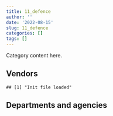 ```yaml
---
title: 11_defence
author: ''
date: '2022-08-15'
slug: 11_defence
categories: []
tags: []
---
```


<script src="/rmarkdown-libs/htmlwidgets/htmlwidgets.js"></script>
<link href="/rmarkdown-libs/datatables-css/datatables-crosstalk.css" rel="stylesheet" />
<script src="/rmarkdown-libs/datatables-binding/datatables.js"></script>
<script src="/rmarkdown-libs/jquery/jquery-3.6.0.min.js"></script>
<link href="/rmarkdown-libs/dt-core-bootstrap/css/dataTables.bootstrap.min.css" rel="stylesheet" />
<link href="/rmarkdown-libs/dt-core-bootstrap/css/dataTables.bootstrap.extra.css" rel="stylesheet" />
<script src="/rmarkdown-libs/dt-core-bootstrap/js/jquery.dataTables.min.js"></script>
<script src="/rmarkdown-libs/dt-core-bootstrap/js/dataTables.bootstrap.min.js"></script>
<link href="/rmarkdown-libs/crosstalk/css/crosstalk.min.css" rel="stylesheet" />
<script src="/rmarkdown-libs/crosstalk/js/crosstalk.min.js"></script>
<script src="/rmarkdown-libs/htmlwidgets/htmlwidgets.js"></script>
<link href="/rmarkdown-libs/datatables-css/datatables-crosstalk.css" rel="stylesheet" />
<script src="/rmarkdown-libs/datatables-binding/datatables.js"></script>
<script src="/rmarkdown-libs/jquery/jquery-3.6.0.min.js"></script>
<link href="/rmarkdown-libs/dt-core-bootstrap/css/dataTables.bootstrap.min.css" rel="stylesheet" />
<link href="/rmarkdown-libs/dt-core-bootstrap/css/dataTables.bootstrap.extra.css" rel="stylesheet" />
<script src="/rmarkdown-libs/dt-core-bootstrap/js/jquery.dataTables.min.js"></script>
<script src="/rmarkdown-libs/dt-core-bootstrap/js/dataTables.bootstrap.min.js"></script>
<link href="/rmarkdown-libs/crosstalk/css/crosstalk.min.css" rel="stylesheet" />
<script src="/rmarkdown-libs/crosstalk/js/crosstalk.min.js"></script>

Category content here.

## Vendors

    ## [1] "Init file loaded"

<div id="htmlwidget-1" style="width:100%;height:auto;" class="datatables html-widget"></div>
<script type="application/json" data-for="htmlwidget-1">{"x":{"style":"bootstrap","filter":"none","vertical":false,"data":[["<a href=\"/vendors/2keys/\">2KEYS<\/a>","<a href=\"/vendors/3d_datacomm/\">3D DATACOMM<\/a>","<a href=\"/vendors/3m_canada_company/\">3M CANADA COMPANY<\/a>","<a href=\"/vendors/4_office_automation/\">4 OFFICE AUTOMATION<\/a>","<a href=\"/vendors/a_santin_mason_contractor/\">A SANTIN MASON CONTRACTOR<\/a>","<a href=\"/vendors/abb/\">ABB<\/a>","<a href=\"/vendors/access_2_networks/\">ACCESS 2 NETWORKS<\/a>","<a href=\"/vendors/acklands_grainger/\">ACKLANDS GRAINGER<\/a>","<a href=\"/vendors/acme_future_security_controls/\">ACME FUTURE SECURITY CONTROLS<\/a>","<a href=\"/vendors/act/\">ACT<\/a>","<a href=\"/vendors/adga_group/\">ADGA GROUP<\/a>","<a href=\"/vendors/adobe/\">ADOBE<\/a>","<a href=\"/vendors/advanced_chippewa_technologies/\">ADVANCED CHIPPEWA TECHNOLOGIES<\/a>","<a href=\"/vendors/aeg/\">AEG<\/a>","<a href=\"/vendors/aeg_fuels/\">AEG FUELS<\/a>","<a href=\"/vendors/aerex_avionics/\">AEREX AVIONICS<\/a>","<a href=\"/vendors/aero_feu/\">AERO FEU<\/a>","<a href=\"/vendors/agilent/\">AGILENT<\/a>","<a href=\"/vendors/air_inuit/\">AIR INUIT<\/a>","<a href=\"/vendors/air_liquide_canada/\">AIR LIQUIDE CANADA<\/a>","<a href=\"/vendors/air_tindi/\">AIR TINDI<\/a>","<a href=\"/vendors/airborne_systems/\">AIRBORNE SYSTEMS<\/a>","<a href=\"/vendors/airbus/\">AIRBUS<\/a>","<a href=\"/vendors/alliant_techsystems_operations/\">ALLIANT TECHSYSTEMS OPERATIONS<\/a>","<a href=\"/vendors/alpine_helicopters/\">ALPINE HELICOPTERS<\/a>","<a href=\"/vendors/altis_human_resources/\">ALTIS HUMAN RESOURCES<\/a>","<a href=\"/vendors/amazon/\">AMAZON<\/a>","<a href=\"/vendors/amtek_engineering/\">AMTEK ENGINEERING<\/a>","<a href=\"/vendors/anixter_canada/\">ANIXTER CANADA<\/a>","<a href=\"/vendors/ansys_canada/\">ANSYS CANADA<\/a>","<a href=\"/vendors/apex_steel_gas/\">APEX STEEL GAS<\/a>","<a href=\"/vendors/apparel_trimmings/\">APPAREL TRIMMINGS<\/a>","<a href=\"/vendors/applied_electonics/\">APPLIED ELECTONICS<\/a>","<a href=\"/vendors/apron_fuel_services/\">APRON FUEL SERVICES<\/a>","<a href=\"/vendors/aqua_lung_canada/\">AQUA LUNG CANADA<\/a>","<a href=\"/vendors/arc_teryx_equipment_a_division_of_amer_sports_canada/\">ARC TERYX EQUIPMENT A DIVISION OF AMER SPORTS CANADA<\/a>","<a href=\"/vendors/arcadis_canada/\">ARCADIS CANADA<\/a>","<a href=\"/vendors/ari_financial_services/\">ARI FINANCIAL SERVICES<\/a>","<a href=\"/vendors/artex_sportswear/\">ARTEX SPORTSWEAR<\/a>","<a href=\"/vendors/atco/\">ATCO<\/a>","<a href=\"/vendors/atlantic_towing/\">ATLANTIC TOWING<\/a>","<a href=\"/vendors/avi_spl_canada/\">AVI SPL CANADA<\/a>","<a href=\"/vendors/avjet_holding/\">AVJET HOLDING<\/a>","<a href=\"/vendors/babcock_international_group/\">BABCOCK INTERNATIONAL GROUP<\/a>","<a href=\"/vendors/bae_systems/\">BAE SYSTEMS<\/a>","<a href=\"/vendors/bdo_canada/\">BDO CANADA<\/a>","<a href=\"/vendors/bell_canada/\">BELL CANADA<\/a>","<a href=\"/vendors/bell_textron/\">BELL TEXTRON<\/a>","<a href=\"/vendors/black_mcdonald/\">BLACK MCDONALD<\/a>","<a href=\"/vendors/blackberry/\">BLACKBERRY<\/a>","<a href=\"/vendors/bluedot/\">BLUEDOT<\/a>","<a href=\"/vendors/bluedrop_training_simulation/\">BLUEDROP TRAINING SIMULATION<\/a>","<a href=\"/vendors/bluewave_energy/\">BLUEWAVE ENERGY<\/a>","<a href=\"/vendors/blumetric_environmental/\">BLUMETRIC ENVIRONMENTAL<\/a>","<a href=\"/vendors/bmc_software_canada/\">BMC SOFTWARE CANADA<\/a>","<a href=\"/vendors/bmt_fleet_technology/\">BMT FLEET TECHNOLOGY<\/a>","<a href=\"/vendors/bombardier/\">BOMBARDIER<\/a>","<a href=\"/vendors/brandt_tractor/\">BRANDT TRACTOR<\/a>","<a href=\"/vendors/bronswerk_marine/\">BRONSWERK MARINE<\/a>","<a href=\"/vendors/bureau_veritas_canada/\">BUREAU VERITAS CANADA<\/a>","<a href=\"/vendors/c_core/\">C CORE<\/a>","<a href=\"/vendors/cadex/\">CADEX<\/a>","<a href=\"/vendors/cae/\">CAE<\/a>","<a href=\"/vendors/calian/\">CALIAN<\/a>","<a href=\"/vendors/canada_post/\">CANADA POST<\/a>","<a href=\"/vendors/canadian_corps_of_commissionaires/\">CANADIAN CORPS OF COMMISSIONAIRES<\/a>","<a href=\"/vendors/canadian_helicopters/\">CANADIAN HELICOPTERS<\/a>","<a href=\"/vendors/canadian_maritime_engineering/\">CANADIAN MARITIME ENGINEERING<\/a>","<a href=\"/vendors/canadian_north/\">CANADIAN NORTH<\/a>","<a href=\"/vendors/canadian_standards_association/\">CANADIAN STANDARDS ASSOCIATION<\/a>","<a href=\"/vendors/canadyne_technologies/\">CANADYNE TECHNOLOGIES<\/a>","<a href=\"/vendors/canon/\">CANON<\/a>","<a href=\"/vendors/cansel_survey_equipment/\">CANSEL SURVEY EQUIPMENT<\/a>","<a href=\"/vendors/cantec_systems/\">CANTEC SYSTEMS<\/a>","<a href=\"/vendors/carahsoft_technology/\">CARAHSOFT TECHNOLOGY<\/a>","<a href=\"/vendors/carleton_life_support_systems/\">CARLETON LIFE SUPPORT SYSTEMS<\/a>","<a href=\"/vendors/cascade_aerospace/\">CASCADE AEROSPACE<\/a>","<a href=\"/vendors/casp_aerospace/\">CASP AEROSPACE<\/a>","<a href=\"/vendors/cbci_telecom/\">CBCI TELECOM<\/a>","<a href=\"/vendors/cdw_canada/\">CDW CANADA<\/a>","<a href=\"/vendors/channel_management_international/\">CHANNEL MANAGEMENT INTERNATIONAL<\/a>","<a href=\"/vendors/chantier_davie_canada/\">CHANTIER DAVIE CANADA<\/a>","<a href=\"/vendors/chevron/\">CHEVRON<\/a>","<a href=\"/vendors/cistel_technology/\">CISTEL TECHNOLOGY<\/a>","<a href=\"/vendors/citrix/\">CITRIX<\/a>","<a href=\"/vendors/clariant_canada/\">CLARIANT CANADA<\/a>","<a href=\"/vendors/click_networks/\">CLICK NETWORKS<\/a>","<a href=\"/vendors/closereach/\">CLOSEREACH<\/a>","<a href=\"/vendors/cofomo/\">COFOMO<\/a>","<a href=\"/vendors/colt_canada/\">COLT CANADA<\/a>","<a href=\"/vendors/combat_networks/\">COMBAT NETWORKS<\/a>","<a href=\"/vendors/commvault_systems/\">COMMVAULT SYSTEMS<\/a>","<a href=\"/vendors/compucom_canada/\">COMPUCOM CANADA<\/a>","<a href=\"/vendors/conexsys/\">CONEXSYS<\/a>","<a href=\"/vendors/conoscenti_technologies/\">CONOSCENTI TECHNOLOGIES<\/a>","<a href=\"/vendors/contract_community/\">CONTRACT COMMUNITY<\/a>","<a href=\"/vendors/coradix_technology_consulting/\">CORADIX TECHNOLOGY CONSULTING<\/a>","<a href=\"/vendors/crestline_coach/\">CRESTLINE COACH<\/a>","<a href=\"/vendors/csdc_systems/\">CSDC SYSTEMS<\/a>","<a href=\"/vendors/ctoms/\">CTOMS<\/a>","<a href=\"/vendors/cubic_defense_applications/\">CUBIC DEFENSE APPLICATIONS<\/a>","<a href=\"/vendors/cullen_diesel_power/\">CULLEN DIESEL POWER<\/a>","<a href=\"/vendors/cummins_canada/\">CUMMINS CANADA<\/a>","<a href=\"/vendors/d_doyle_installations/\">D DOYLE INSTALLATIONS<\/a>","<a href=\"/vendors/d_ta_systems/\">D TA SYSTEMS<\/a>","<a href=\"/vendors/dads/\">DADS<\/a>","<a href=\"/vendors/daimler/\">DAIMLER<\/a>","<a href=\"/vendors/dalian_enterprises/\">DALIAN ENTERPRISES<\/a>","<a href=\"/vendors/davtair_industries/\">DAVTAIR INDUSTRIES<\/a>","<a href=\"/vendors/dbc_marine_safety_systems/\">DBC MARINE SAFETY SYSTEMS<\/a>","<a href=\"/vendors/decisive_technologies/\">DECISIVE TECHNOLOGIES<\/a>","<a href=\"/vendors/defence_construction_canada/\">DEFENCE CONSTRUCTION CANADA<\/a>","<a href=\"/vendors/defense_information_systems_agency_disa/\">DEFENSE INFORMATION SYSTEMS AGENCY DISA<\/a>","<a href=\"/vendors/delco_automation/\">DELCO AUTOMATION<\/a>","<a href=\"/vendors/dell_computer/\">DELL COMPUTER<\/a>","<a href=\"/vendors/deloitte_and_touche/\">DELOITTE AND TOUCHE<\/a>","<a href=\"/vendors/department_of_defence/\">DEPARTMENT OF DEFENCE<\/a>","<a href=\"/vendors/dew_engineering/\">DEW ENGINEERING<\/a>","<a href=\"/vendors/dls_technology/\">DLS TECHNOLOGY<\/a>","<a href=\"/vendors/dnr_consulting_group/\">DNR CONSULTING GROUP<\/a>","<a href=\"/vendors/don_saywell_developments/\">DON SAYWELL DEVELOPMENTS<\/a>","<a href=\"/vendors/donna_cona/\">DONNA CONA<\/a>","<a href=\"/vendors/draeger_canada/\">DRAEGER CANADA<\/a>","<a href=\"/vendors/drs_icas/\">DRS ICAS<\/a>","<a href=\"/vendors/drs_technologies_canada/\">DRS TECHNOLOGIES CANADA<\/a>","<a href=\"/vendors/dss_marine/\">DSS MARINE<\/a>","<a href=\"/vendors/dwp_solutions/\">DWP SOLUTIONS<\/a>","<a href=\"/vendors/dynabook_canada/\">DYNABOOK CANADA<\/a>","<a href=\"/vendors/ebsco_canada/\">EBSCO CANADA<\/a>","<a href=\"/vendors/eclipsys_solutions/\">ECLIPSYS SOLUTIONS<\/a>","<a href=\"/vendors/emcon_services/\">EMCON SERVICES<\/a>","<a href=\"/vendors/empowered_networks/\">EMPOWERED NETWORKS<\/a>","<a href=\"/vendors/ems_technologies/\">EMS TECHNOLOGIES<\/a>","<a href=\"/vendors/englobe/\">ENGLOBE<\/a>","<a href=\"/vendors/entrust/\">ENTRUST<\/a>","<a href=\"/vendors/ernst_young/\">ERNST YOUNG<\/a>","<a href=\"/vendors/esri/\">ESRI<\/a>","<a href=\"/vendors/excel_human_resources/\">EXCEL HUMAN RESOURCES<\/a>","<a href=\"/vendors/exxonmobil/\">EXXONMOBIL<\/a>","<a href=\"/vendors/farmer_construction/\">FARMER CONSTRUCTION<\/a>","<a href=\"/vendors/fca_canada/\">FCA CANADA<\/a>","<a href=\"/vendors/federal_fleet_services/\">FEDERAL FLEET SERVICES<\/a>","<a href=\"/vendors/felix_technology/\">FELIX TECHNOLOGY<\/a>","<a href=\"/vendors/ffg/\">FFG<\/a>","<a href=\"/vendors/first_canada/\">FIRST CANADA<\/a>","<a href=\"/vendors/flightsafety_canada/\">FLIGHTSAFETY CANADA<\/a>","<a href=\"/vendors/fn_herstal/\">FN HERSTAL<\/a>","<a href=\"/vendors/ford_motor_company/\">FORD MOTOR COMPANY<\/a>","<a href=\"/vendors/fort_garry_fire_truck/\">FORT GARRY FIRE TRUCK<\/a>","<a href=\"/vendors/francis_canada_truck_centre/\">FRANCIS CANADA TRUCK CENTRE<\/a>","<a href=\"/vendors/frequentis_canada/\">FREQUENTIS CANADA<\/a>","<a href=\"/vendors/fsc/\">FSC<\/a>","<a href=\"/vendors/gab_induspac/\">GAB INDUSPAC<\/a>","<a href=\"/vendors/gamble_technologies/\">GAMBLE TECHNOLOGIES<\/a>","<a href=\"/vendors/gap_wireless/\">GAP WIRELESS<\/a>","<a href=\"/vendors/gartner/\">GARTNER<\/a>","<a href=\"/vendors/general_electric_canada/\">GENERAL ELECTRIC CANADA<\/a>","<a href=\"/vendors/general_motors/\">GENERAL MOTORS<\/a>","<a href=\"/vendors/genesis_integration/\">GENESIS INTEGRATION<\/a>","<a href=\"/vendors/gentex_international/\">GENTEX INTERNATIONAL<\/a>","<a href=\"/vendors/geospectrum_technologies/\">GEOSPECTRUM TECHNOLOGIES<\/a>","<a href=\"/vendors/global_upholstery/\">GLOBAL UPHOLSTERY<\/a>","<a href=\"/vendors/grand_toy/\">GRAND TOY<\/a>","<a href=\"/vendors/griffin_engineered_systems/\">GRIFFIN ENGINEERED SYSTEMS<\/a>","<a href=\"/vendors/groupe_energie_bdl/\">GROUPE ENERGIE BDL<\/a>","<a href=\"/vendors/gunter_langkopf_maschinenbau/\">GUNTER LANGKOPF MASCHINENBAU<\/a>","<a href=\"/vendors/harris_transport/\">HARRIS TRANSPORT<\/a>","<a href=\"/vendors/hawboldt_industries/\">HAWBOLDT INDUSTRIES<\/a>","<a href=\"/vendors/hemmera_envirochem/\">HEMMERA ENVIROCHEM<\/a>","<a href=\"/vendors/hercules_slr/\">HERCULES SLR<\/a>","<a href=\"/vendors/hewlett_packard/\">HEWLETT PACKARD<\/a>","<a href=\"/vendors/highlands_fuel_delivery/\">HIGHLANDS FUEL DELIVERY<\/a>","<a href=\"/vendors/hitachi_data_systems/\">HITACHI DATA SYSTEMS<\/a>","<a href=\"/vendors/hitrac/\">HITRAC<\/a>","<a href=\"/vendors/honeywell/\">HONEYWELL<\/a>","<a href=\"/vendors/horizant/\">HORIZANT<\/a>","<a href=\"/vendors/hoskin_scientific/\">HOSKIN SCIENTIFIC<\/a>","<a href=\"/vendors/human_logistics/\">HUMAN LOGISTICS<\/a>","<a href=\"/vendors/humansystems/\">HUMANSYSTEMS<\/a>","<a href=\"/vendors/hypertec/\">HYPERTEC<\/a>","<a href=\"/vendors/hyundai_auto_canada/\">HYUNDAI AUTO CANADA<\/a>","<a href=\"/vendors/i4c_information_technology/\">I4C INFORMATION TECHNOLOGY<\/a>","<a href=\"/vendors/ibiska_telecom/\">IBISKA TELECOM<\/a>","<a href=\"/vendors/ibm_canada/\">IBM CANADA<\/a>","<a href=\"/vendors/iceberg_networks/\">ICEBERG NETWORKS<\/a>","<a href=\"/vendors/ids_systems_consultants/\">IDS SYSTEMS CONSULTANTS<\/a>","<a href=\"/vendors/ifathom/\">IFATHOM<\/a>","<a href=\"/vendors/imp_group/\">IMP GROUP<\/a>","<a href=\"/vendors/imperial_oil/\">IMPERIAL OIL<\/a>","<a href=\"/vendors/indal_technologies/\">INDAL TECHNOLOGIES<\/a>","<a href=\"/vendors/industries_ocean/\">INDUSTRIES OCEAN<\/a>","<a href=\"/vendors/info_tech_research_group/\">INFO TECH RESEARCH GROUP<\/a>","<a href=\"/vendors/inland_audio_visual/\">INLAND AUDIO VISUAL<\/a>","<a href=\"/vendors/insa/\">INSA<\/a>","<a href=\"/vendors/integra_networks/\">INTEGRA NETWORKS<\/a>","<a href=\"/vendors/integrated_distribution_systems/\">INTEGRATED DISTRIBUTION SYSTEMS<\/a>","<a href=\"/vendors/inter_outaouais/\">INTER OUTAOUAIS<\/a>","<a href=\"/vendors/interactive_audio_visual/\">INTERACTIVE AUDIO VISUAL<\/a>","<a href=\"/vendors/intergraph_canada/\">INTERGRAPH CANADA<\/a>","<a href=\"/vendors/international_safety_research/\">INTERNATIONAL SAFETY RESEARCH<\/a>","<a href=\"/vendors/ipss/\">IPSS<\/a>","<a href=\"/vendors/iron_mountain/\">IRON MOUNTAIN<\/a>","<a href=\"/vendors/irving_oil/\">IRVING OIL<\/a>","<a href=\"/vendors/irving_shipbuilding/\">IRVING SHIPBUILDING<\/a>","<a href=\"/vendors/it_net_consultants/\">IT NET CONSULTANTS<\/a>","<a href=\"/vendors/itex/\">ITEX<\/a>","<a href=\"/vendors/j_j_trailers_manufacturers_and_sales/\">J J TRAILERS MANUFACTURERS AND SALES<\/a>","<a href=\"/vendors/jankel_tactical_systems/\">JANKEL TACTICAL SYSTEMS<\/a>","<a href=\"/vendors/jastram_engineering/\">JASTRAM ENGINEERING<\/a>","<a href=\"/vendors/jht_defense/\">JHT DEFENSE<\/a>","<a href=\"/vendors/john_wiley_sons/\">JOHN WILEY SONS<\/a>","<a href=\"/vendors/johnson_controls_canada/\">JOHNSON CONTROLS CANADA<\/a>","<a href=\"/vendors/joseph_elie/\">JOSEPH ELIE<\/a>","<a href=\"/vendors/jowa_fahrzeugteile_vertriebs/\">JOWA FAHRZEUGTEILE VERTRIEBS<\/a>","<a href=\"/vendors/kaycom/\">KAYCOM<\/a>","<a href=\"/vendors/kenn_borek_air/\">KENN BOREK AIR<\/a>","<a href=\"/vendors/keysight_technologies_canada/\">KEYSIGHT TECHNOLOGIES CANADA<\/a>","<a href=\"/vendors/keystone_supplies_international/\">KEYSTONE SUPPLIES INTERNATIONAL<\/a>","<a href=\"/vendors/kf_aerospace/\">KF AEROSPACE<\/a>","<a href=\"/vendors/kms_industries/\">KMS INDUSTRIES<\/a>","<a href=\"/vendors/kongsberg/\">KONGSBERG<\/a>","<a href=\"/vendors/konica_minolta_business_solutions/\">KONICA MINOLTA BUSINESS SOLUTIONS<\/a>","<a href=\"/vendors/krauss_maffei_wegmann/\">KRAUSS MAFFEI WEGMANN<\/a>","<a href=\"/vendors/kubota_canada/\">KUBOTA CANADA<\/a>","<a href=\"/vendors/l3harris/\">L3HARRIS<\/a>","<a href=\"/vendors/lansdowne_technologies/\">LANSDOWNE TECHNOLOGIES<\/a>","<a href=\"/vendors/larry_penner_enterprises/\">LARRY PENNER ENTERPRISES<\/a>","<a href=\"/vendors/laurentian_technologies/\">LAURENTIAN TECHNOLOGIES<\/a>","<a href=\"/vendors/leonardo/\">LEONARDO<\/a>","<a href=\"/vendors/les_huiles_desroches/\">LES HUILES DESROCHES<\/a>","<a href=\"/vendors/levitt_safety/\">LEVITT SAFETY<\/a>","<a href=\"/vendors/lexisnexis_canada/\">LEXISNEXIS CANADA<\/a>","<a href=\"/vendors/liebherr_canada/\">LIEBHERR CANADA<\/a>","<a href=\"/vendors/life_technologies/\">LIFE TECHNOLOGIES<\/a>","<a href=\"/vendors/liftking_manufacturing/\">LIFTKING MANUFACTURING<\/a>","<a href=\"/vendors/lloyd_s_register_canada/\">LLOYD S REGISTER CANADA<\/a>","<a href=\"/vendors/location_de_motoneiges_haute_matawinie/\">LOCATION DE MOTONEIGES HAUTE MATAWINIE<\/a>","<a href=\"/vendors/lockheed_martin/\">LOCKHEED MARTIN<\/a>","<a href=\"/vendors/lynley_contracting_services/\">LYNLEY CONTRACTING SERVICES<\/a>","<a href=\"/vendors/m_d_charlton/\">M D CHARLTON<\/a>","<a href=\"/vendors/macdonald_dettwiler_and_associates/\">MACDONALD DETTWILER AND ASSOCIATES<\/a>","<a href=\"/vendors/macewen_petroleum/\">MACEWEN PETROLEUM<\/a>","<a href=\"/vendors/mack_trucks/\">MACK TRUCKS<\/a>","<a href=\"/vendors/mackinnon_and_olding/\">MACKINNON AND OLDING<\/a>","<a href=\"/vendors/magellan_aerospace/\">MAGELLAN AEROSPACE<\/a>","<a href=\"/vendors/manitex_liftking/\">MANITEX LIFTKING<\/a>","<a href=\"/vendors/manitoba_hydro/\">MANITOBA HYDRO<\/a>","<a href=\"/vendors/manpower_services_canada/\">MANPOWER SERVICES CANADA<\/a>","<a href=\"/vendors/maplesoft_consulting/\">MAPLESOFT CONSULTING<\/a>","<a href=\"/vendors/marine_recycling/\">MARINE RECYCLING<\/a>","<a href=\"/vendors/maritime_fence/\">MARITIME FENCE<\/a>","<a href=\"/vendors/martec/\">MARTEC<\/a>","<a href=\"/vendors/maverin/\">MAVERIN<\/a>","<a href=\"/vendors/maxsys_staffing_and_consulting/\">MAXSYS STAFFING AND CONSULTING<\/a>","<a href=\"/vendors/maxxam_analytics/\">MAXXAM ANALYTICS<\/a>","<a href=\"/vendors/mdos_consulting/\">MDOS CONSULTING<\/a>","<a href=\"/vendors/med_eng_holdings/\">MED ENG HOLDINGS<\/a>","<a href=\"/vendors/mega_tech/\">MEGA TECH<\/a>","<a href=\"/vendors/meggitt/\">MEGGITT<\/a>","<a href=\"/vendors/mercedes_benz_canada/\">MERCEDES BENZ CANADA<\/a>","<a href=\"/vendors/mercury_marine/\">MERCURY MARINE<\/a>","<a href=\"/vendors/metalcraft_marine/\">METALCRAFT MARINE<\/a>","<a href=\"/vendors/michael_wager_consulting/\">MICHAEL WAGER CONSULTING<\/a>","<a href=\"/vendors/michelin/\">MICHELIN<\/a>","<a href=\"/vendors/microsoft_canada/\">MICROSOFT CANADA<\/a>","<a href=\"/vendors/millbrook_tactical/\">MILLBROOK TACTICAL<\/a>","<a href=\"/vendors/mindwire_systems/\">MINDWIRE SYSTEMS<\/a>","<a href=\"/vendors/mishkumi_technologies/\">MISHKUMI TECHNOLOGIES<\/a>","<a href=\"/vendors/mitsubishi_motor_sales/\">MITSUBISHI MOTOR SALES<\/a>","<a href=\"/vendors/mls/\">MLS<\/a>","<a href=\"/vendors/mls_overseas/\">MLS OVERSEAS<\/a>","<a href=\"/vendors/mobile_valve/\">MOBILE VALVE<\/a>","<a href=\"/vendors/mobility_lab/\">MOBILITY LAB<\/a>","<a href=\"/vendors/modis_canada/\">MODIS CANADA<\/a>","<a href=\"/vendors/momentum_solutions/\">MOMENTUM SOLUTIONS<\/a>","<a href=\"/vendors/morpho_canada/\">MORPHO CANADA<\/a>","<a href=\"/vendors/motor_coach_industries/\">MOTOR COACH INDUSTRIES<\/a>","<a href=\"/vendors/motorola_solutions_canada/\">MOTOROLA SOLUTIONS CANADA<\/a>","<a href=\"/vendors/mts_allstream/\">MTS ALLSTREAM<\/a>","<a href=\"/vendors/multinational_logistic_services/\">MULTINATIONAL LOGISTIC SERVICES<\/a>","<a href=\"/vendors/mustang_survival/\">MUSTANG SURVIVAL<\/a>","<a href=\"/vendors/mwco/\">MWCO<\/a>","<a href=\"/vendors/nato_seasparrow_surface_missile_system_project/\">NATO SEASPARROW SURFACE MISSILE SYSTEM PROJECT<\/a>","<a href=\"/vendors/nav_canada/\">NAV CANADA<\/a>","<a href=\"/vendors/navamar/\">NAVAMAR<\/a>","<a href=\"/vendors/newfound_recruiting/\">NEWFOUND RECRUITING<\/a>","<a href=\"/vendors/nexter_systems/\">NEXTER SYSTEMS<\/a>","<a href=\"/vendors/nisha_techonologies/\">NISHA TECHONOLOGIES<\/a>","<a href=\"/vendors/nissan_canada/\">NISSAN CANADA<\/a>","<a href=\"/vendors/nokia_canada/\">NOKIA CANADA<\/a>","<a href=\"/vendors/north_atlantic_petroleum/\">NORTH ATLANTIC PETROLEUM<\/a>","<a href=\"/vendors/northrop_grumman/\">NORTHROP GRUMMAN<\/a>","<a href=\"/vendors/nortrax_canada/\">NORTRAX CANADA<\/a>","<a href=\"/vendors/notra/\">NOTRA<\/a>","<a href=\"/vendors/nova_networks/\">NOVA NETWORKS<\/a>","<a href=\"/vendors/onix_networking_canada/\">ONIX NETWORKING CANADA<\/a>","<a href=\"/vendors/onx_enterprise_solutions/\">ONX ENTERPRISE SOLUTIONS<\/a>","<a href=\"/vendors/openframe_technologies/\">OPENFRAME TECHNOLOGIES<\/a>","<a href=\"/vendors/opentext/\">OPENTEXT<\/a>","<a href=\"/vendors/optiv_canada_federal/\">OPTIV CANADA FEDERAL<\/a>","<a href=\"/vendors/oracle_canada/\">ORACLE CANADA<\/a>","<a href=\"/vendors/orangutech/\">ORANGUTECH<\/a>","<a href=\"/vendors/pacific_safety_products/\">PACIFIC SAFETY PRODUCTS<\/a>","<a href=\"/vendors/pal_aerospace/\">PAL AEROSPACE<\/a>","<a href=\"/vendors/paladin_group/\">PALADIN GROUP<\/a>","<a href=\"/vendors/palfinger_marine/\">PALFINGER MARINE<\/a>","<a href=\"/vendors/panasonic/\">PANASONIC<\/a>","<a href=\"/vendors/parkland_refining/\">PARKLAND REFINING<\/a>","<a href=\"/vendors/patlon_aircraft_industries/\">PATLON AIRCRAFT INDUSTRIES<\/a>","<a href=\"/vendors/pattison_sign_group/\">PATTISON SIGN GROUP<\/a>","<a href=\"/vendors/peerless_garments/\">PEERLESS GARMENTS<\/a>","<a href=\"/vendors/pennant_canada/\">PENNANT CANADA<\/a>","<a href=\"/vendors/pennecon/\">PENNECON<\/a>","<a href=\"/vendors/pepco/\">PEPCO<\/a>","<a href=\"/vendors/persistent_systems/\">PERSISTENT SYSTEMS<\/a>","<a href=\"/vendors/petro_air_services/\">PETRO AIR SERVICES<\/a>","<a href=\"/vendors/petrovalue_products/\">PETROVALUE PRODUCTS<\/a>","<a href=\"/vendors/phaselock_systems_international/\">PHASELOCK SYSTEMS INTERNATIONAL<\/a>","<a href=\"/vendors/podolinsky_equipment/\">PODOLINSKY EQUIPMENT<\/a>","<a href=\"/vendors/polaris_industries/\">POLARIS INDUSTRIES<\/a>","<a href=\"/vendors/pricewaterhouse_coopers/\">PRICEWATERHOUSE COOPERS<\/a>","<a href=\"/vendors/primex_project_management/\">PRIMEX PROJECT MANAGEMENT<\/a>","<a href=\"/vendors/printers_plus/\">PRINTERS PLUS<\/a>","<a href=\"/vendors/procom_consultants/\">PROCOM CONSULTANTS<\/a>","<a href=\"/vendors/prologic_systems/\">PROLOGIC SYSTEMS<\/a>","<a href=\"/vendors/promaxis/\">PROMAXIS<\/a>","<a href=\"/vendors/purelogic/\">PURELOGIC<\/a>","<a href=\"/vendors/purespirit_solutions/\">PURESPIRIT SOLUTIONS<\/a>","<a href=\"/vendors/qinetiq/\">QINETIQ<\/a>","<a href=\"/vendors/quantum_management_services/\">QUANTUM MANAGEMENT SERVICES<\/a>","<a href=\"/vendors/r_j_macisaac_construction/\">R J MACISAAC CONSTRUCTION<\/a>","<a href=\"/vendors/radiation_solutions/\">RADIATION SOLUTIONS<\/a>","<a href=\"/vendors/rampart_international/\">RAMPART INTERNATIONAL<\/a>","<a href=\"/vendors/raytheon/\">RAYTHEON<\/a>","<a href=\"/vendors/renk_aktiengecellschaft/\">RENK AKTIENGECELLSCHAFT<\/a>","<a href=\"/vendors/revision_military/\">REVISION MILITARY<\/a>","<a href=\"/vendors/rheinmetall/\">RHEINMETALL<\/a>","<a href=\"/vendors/rockwell_collins_canada/\">ROCKWELL COLLINS CANADA<\/a>","<a href=\"/vendors/rogers/\">ROGERS<\/a>","<a href=\"/vendors/rohde_schwarz_canada/\">ROHDE SCHWARZ CANADA<\/a>","<a href=\"/vendors/rosborough_boats/\">ROSBOROUGH BOATS<\/a>","<a href=\"/vendors/rush_truck_centres_of_canada/\">RUSH TRUCK CENTRES OF CANADA<\/a>","<a href=\"/vendors/russel_metals/\">RUSSEL METALS<\/a>","<a href=\"/vendors/saab/\">SAAB<\/a>","<a href=\"/vendors/saba_software/\">SABA SOFTWARE<\/a>","<a href=\"/vendors/sap/\">SAP<\/a>","<a href=\"/vendors/sas_institute/\">SAS INSTITUTE<\/a>","<a href=\"/vendors/sca_shipping_consultants_associated/\">SCA SHIPPING CONSULTANTS ASSOCIATED<\/a>","<a href=\"/vendors/scalar_decisions/\">SCALAR DECISIONS<\/a>","<a href=\"/vendors/sdl_international_canada/\">SDL INTERNATIONAL CANADA<\/a>","<a href=\"/vendors/seaspan_victoria_shipyards/\">SEASPAN VICTORIA SHIPYARDS<\/a>","<a href=\"/vendors/sharp_electronics/\">SHARP ELECTRONICS<\/a>","<a href=\"/vendors/shaw_cable/\">SHAW CABLE<\/a>","<a href=\"/vendors/shell_canada_products/\">SHELL CANADA PRODUCTS<\/a>","<a href=\"/vendors/shi_canada/\">SHI CANADA<\/a>","<a href=\"/vendors/si_systems/\">SI SYSTEMS<\/a>","<a href=\"/vendors/siemens/\">SIEMENS<\/a>","<a href=\"/vendors/sierra_systems_group/\">SIERRA SYSTEMS GROUP<\/a>","<a href=\"/vendors/sikorsky_aircraft/\">SIKORSKY AIRCRAFT<\/a>","<a href=\"/vendors/simex_defence/\">SIMEX DEFENCE<\/a>","<a href=\"/vendors/simplex_grinnell/\">SIMPLEX GRINNELL<\/a>","<a href=\"/vendors/snc_lavalin/\">SNC LAVALIN<\/a>","<a href=\"/vendors/softchoice/\">SOFTCHOICE<\/a>","<a href=\"/vendors/softsim_technologies/\">SOFTSIM TECHNOLOGIES<\/a>","<a href=\"/vendors/solotech/\">SOLOTECH<\/a>","<a href=\"/vendors/sonobuoy_tech_systems/\">SONOBUOY TECH SYSTEMS<\/a>","<a href=\"/vendors/soucy_international/\">SOUCY INTERNATIONAL<\/a>","<a href=\"/vendors/st_joseph_print_group/\">ST JOSEPH PRINT GROUP<\/a>","<a href=\"/vendors/stantec/\">STANTEC<\/a>","<a href=\"/vendors/sterling_fuels/\">STERLING FUELS<\/a>","<a href=\"/vendors/stoneworks_technologies/\">STONEWORKS TECHNOLOGIES<\/a>","<a href=\"/vendors/stryker_canada/\">STRYKER CANADA<\/a>","<a href=\"/vendors/subaru_canada/\">SUBARU CANADA<\/a>","<a href=\"/vendors/summit_canada_distributors/\">SUMMIT CANADA DISTRIBUTORS<\/a>","<a href=\"/vendors/suncor_energy/\">SUNCOR ENERGY<\/a>","<a href=\"/vendors/super_channel_international/\">SUPER CHANNEL INTERNATIONAL<\/a>","<a href=\"/vendors/synersolutions_technologies/\">SYNERSOLUTIONS TECHNOLOGIES<\/a>","<a href=\"/vendors/tacs/\">TACS<\/a>","<a href=\"/vendors/tai/\">TAI<\/a>","<a href=\"/vendors/tankatek/\">TANKATEK<\/a>","<a href=\"/vendors/techno_feu/\">TECHNO FEU<\/a>","<a href=\"/vendors/teknion/\">TEKNION<\/a>","<a href=\"/vendors/teksystems_canada/\">TEKSYSTEMS CANADA<\/a>","<a href=\"/vendors/telecom_computer_services/\">TELECOM COMPUTER SERVICES<\/a>","<a href=\"/vendors/telecommunication_support_services/\">TELECOMMUNICATION SUPPORT SERVICES<\/a>","<a href=\"/vendors/teledyne/\">TELEDYNE<\/a>","<a href=\"/vendors/telephonics/\">TELEPHONICS<\/a>","<a href=\"/vendors/telesat/\">TELESAT<\/a>","<a href=\"/vendors/telus_canada/\">TELUS CANADA<\/a>","<a href=\"/vendors/tenaquip/\">TENAQUIP<\/a>","<a href=\"/vendors/teramach_technologies/\">TERAMACH TECHNOLOGIES<\/a>","<a href=\"/vendors/testforce_systems/\">TESTFORCE SYSTEMS<\/a>","<a href=\"/vendors/thales/\">THALES<\/a>","<a href=\"/vendors/the_boeing_company/\">THE BOEING COMPANY<\/a>","<a href=\"/vendors/the_halifax_computer_consulting_group/\">THE HALIFAX COMPUTER CONSULTING GROUP<\/a>","<a href=\"/vendors/the_halifax_group/\">THE HALIFAX GROUP<\/a>","<a href=\"/vendors/the_it_broker/\">THE IT BROKER<\/a>","<a href=\"/vendors/the_mathworks/\">THE MATHWORKS<\/a>","<a href=\"/vendors/thermo_fisher_scientific/\">THERMO FISHER SCIENTIFIC<\/a>","<a href=\"/vendors/thyssenkrupp_elevator/\">THYSSENKRUPP ELEVATOR<\/a>","<a href=\"/vendors/titan_aex/\">TITAN AEX<\/a>","<a href=\"/vendors/top_aces/\">TOP ACES<\/a>","<a href=\"/vendors/toromont/\">TOROMONT<\/a>","<a href=\"/vendors/toronto_industries/\">TORONTO INDUSTRIES<\/a>","<a href=\"/vendors/toshiba_canada/\">TOSHIBA CANADA<\/a>","<a href=\"/vendors/toyota_canada/\">TOYOTA CANADA<\/a>","<a href=\"/vendors/tpg_technology_consultants/\">TPG TECHNOLOGY CONSULTANTS<\/a>","<a href=\"/vendors/transpolar_technology/\">TRANSPOLAR TECHNOLOGY<\/a>","<a href=\"/vendors/transwest_air/\">TRANSWEST AIR<\/a>","<a href=\"/vendors/tri_star_industries/\">TRI STAR INDUSTRIES<\/a>","<a href=\"/vendors/trm_technologies/\">TRM TECHNOLOGIES<\/a>","<a href=\"/vendors/tulmar_safety_systems/\">TULMAR SAFETY SYSTEMS<\/a>","<a href=\"/vendors/tundra_technical_solutions/\">TUNDRA TECHNICAL SOLUTIONS<\/a>","<a href=\"/vendors/turtle_island_staffing/\">TURTLE ISLAND STAFFING<\/a>","<a href=\"/vendors/tyco_integrated_fire_security/\">TYCO INTEGRATED FIRE SECURITY<\/a>","<a href=\"/vendors/tyr_tactical/\">TYR TACTICAL<\/a>","<a href=\"/vendors/ultra_electronics/\">ULTRA ELECTRONICS<\/a>","<a href=\"/vendors/unisource/\">UNISOURCE<\/a>","<a href=\"/vendors/unisys_canada/\">UNISYS CANADA<\/a>","<a href=\"/vendors/united_rentals_of_canada/\">UNITED RENTALS OF CANADA<\/a>","<a href=\"/vendors/united_states_department_of_the_air_force/\">UNITED STATES DEPARTMENT OF THE AIR FORCE<\/a>","<a href=\"/vendors/united_states_department_of_the_army/\">UNITED STATES DEPARTMENT OF THE ARMY<\/a>","<a href=\"/vendors/united_states_department_of_the_navy/\">UNITED STATES DEPARTMENT OF THE NAVY<\/a>","<a href=\"/vendors/universal_helicopters/\">UNIVERSAL HELICOPTERS<\/a>","<a href=\"/vendors/universal_weather_and_aviation/\">UNIVERSAL WEATHER AND AVIATION<\/a>","<a href=\"/vendors/university_of_new_brunswick/\">UNIVERSITY OF NEW BRUNSWICK<\/a>","<a href=\"/vendors/uqsuq/\">UQSUQ<\/a>","<a href=\"/vendors/uvair/\">UVAIR<\/a>","<a href=\"/vendors/valcom_consulting/\">VALCOM CONSULTING<\/a>","<a href=\"/vendors/van_kappel_international/\">VAN KAPPEL INTERNATIONAL<\/a>","<a href=\"/vendors/vancouver_shipyards/\">VANCOUVER SHIPYARDS<\/a>","<a href=\"/vendors/veritaaq_technology_house/\">VERITAAQ TECHNOLOGY HOUSE<\/a>","<a href=\"/vendors/visiontec/\">VISIONTEC<\/a>","<a href=\"/vendors/vmware/\">VMWARE<\/a>","<a href=\"/vendors/wajax/\">WAJAX<\/a>","<a href=\"/vendors/wartsila/\">WARTSILA<\/a>","<a href=\"/vendors/waterworks_construction/\">WATERWORKS CONSTRUCTION<\/a>","<a href=\"/vendors/weatherhaven_canada/\">WEATHERHAVEN CANADA<\/a>","<a href=\"/vendors/webster_electric/\">WEBSTER ELECTRIC<\/a>","<a href=\"/vendors/wesco_distribution_canada/\">WESCO DISTRIBUTION CANADA<\/a>","<a href=\"/vendors/westbury_national_show_systems/\">WESTBURY NATIONAL SHOW SYSTEMS<\/a>","<a href=\"/vendors/wolters_kluwer/\">WOLTERS KLUWER<\/a>","<a href=\"/vendors/woodward_s_oil/\">WOODWARD S OIL<\/a>","<a href=\"/vendors/workdynamics_technologies/\">WORKDYNAMICS TECHNOLOGIES<\/a>","<a href=\"/vendors/world_fuel_services/\">WORLD FUEL SERVICES<\/a>","<a href=\"/vendors/wsp/\">WSP<\/a>","<a href=\"/vendors/xerox/\">XEROX<\/a>","<a href=\"/vendors/xtech_explosive_decontamination/\">XTECH EXPLOSIVE DECONTAMINATION<\/a>","<a href=\"/vendors/yamaha_motors_canada/\">YAMAHA MOTORS CANADA<\/a>","<a href=\"/vendors/zayo_canada/\">ZAYO CANADA<\/a>","<a href=\"/vendors/zodiac_hurricane_technologies/\">ZODIAC HURRICANE TECHNOLOGIES<\/a>","<a href=\"/vendors/zycom/\">ZYCOM<\/a>"],["$    447,983.97","$     50,793.20","$     24,636.16","$        995.76",null,"$    358,397.07","$     17,931.50","$    575,867.80","$      9,682.95","$    857,515.61","$  5,861,421.20",null,"$    396,166.95",null,"$    643,038.20","$  3,432,168.33","$  6,136,401.20","$      4,294.38","$    179,797.86","$     59,557.65",null,"$     20,619.35","$    475,820.01","$  6,794,161.10","$     10,999.28","$     91,261.48",null,"$     94,635.36","$    206,177.86","$    151,975.95",null,"$     27,130.03","$    790,264.31","$  4,117,808.69","$  8,637,873.88","$    476,192.12",null,"$    197,415.58","$    925,838.44","$     30,849.00",null,"$    158,477.22","$  1,627,245.67","$ 54,559,745.42","$  2,910,048.98",null,"$  3,485,937.48","$          0.00","$  1,067,911.15",null,null,"$     16,377.85","$  5,923,501.24",null,null,"$  6,431,968.81","$  2,911,637.31",null,"$  1,059,257.38",null,"$    457,397.29","$     37,166.08","$102,506,581.92","$  2,987,451.26","$     11,300.00","$     10,982.40",null,"$    602,493.54",null,"$        200.02","$     14,910.00","$     15,903.26","$    804,343.71","$    105,869.21","$     36,056.47","$    348,591.51","$ 87,417,727.26","$  1,849,167.57","$     74,654.05","$  4,432,260.27","$  2,949,188.49",null,"$  4,487,932.70",null,"$     23,302.89",null,null,"$    211,223.32",null,"$ 26,323,787.27","$     29,648.23","$     52,288.78","$    348,618.47","$    104,871.14","$     28,639.68","$     88,367.33","$  1,693,114.78","$  1,943,217.95",null,"$      3,385.29","$  2,479,111.72",null,null,"$     47,519.49","$    307,925.00","$ 67,609,145.69","$  1,807,421.02","$      6,358.58","$  3,092,005.83","$     89,916.16","$ 11,004,051.72",null,"$  1,273,176.04",null,"$  1,632,386.93","$     62,521.85","$    211,271.82","$  2,538,023.75",null,"$    689,958.54",null,"$    150,044.10","$    275,080.08","$  2,169,769.71","$  7,755,505.89","$     18,605.16","$  4,327,745.50",null,"$      6,872.21","$  6,535,560.00","$  2,377,791.73","$    155,213.34","$    246,715.57","$     49,459.55","$    290,591.11",null,"$  1,674,237.75","$     47,128.31","$  4,601,110.52",null,"$  2,545,529.97","$ 51,495,291.03","$    350,363.63","$  8,523,922.92","$     98,947.43","$    872,590.67","$  3,682,196.85","$ 17,383,662.03","$    699,272.14","$     40,679.25","$    190,617.62","$     31,490.46","$     78,554.65","$    126,430.31","$    196,754.44","$    783,854.45","$  1,091,077.30","$  8,643,440.76","$  1,097,765.59","$  1,933,993.58","$    415,669.87",null,"$     78,498.80",null,"$  1,433,591.60","$  2,313,568.15","$  7,191,289.57",null,null,"$     15,385.69","$    551,121.51",null,null,"$    655,285.50","$  2,582,703.98",null,null,"$  1,942,450.00","$    698,062.50","$  1,276,860.58",null,"$        444.05","$  3,713,328.87","$ 44,228,850.83",null,"$    588,896.89",null,"$    608,659.85","$ 10,878,608.17",null,null,null,"$    311,464.84",null,"$    908,297.74",null,"$  3,001,587.87","$    827,526.15","$  1,039,371.39","$  1,751,647.60","$    668,413.95","$     47,201.36","$ 23,032,239.23","$ 99,043,979.78","$      7,265.93","$  5,849,531.50",null,"$    119,642.09","$  1,494,203.15","$  1,772,659.18",null,null,null,"$  4,467,908.43","$  1,585,878.17","$     26,211.00","$    613,258.29",null,"$     60,206.84",null,"$  3,878,108.64",null,"$  1,753,620.78","$  1,587,238.29","$121,968,279.74","$     26,973.66","$    810,186.01","$    909,866.70","$    607,543.19","$  2,882,116.91","$  1,486,576.78","$     11,824.72",null,"$     17,070.00","$    335,611.58",null,"$     59,890.48","$222,112,977.32",null,"$    136,581.91","$  7,357,722.62","$  1,900,140.13","$150,374,402.56","$  1,605,104.85","$  1,310,451.91","$  3,384,327.19",null,null,null,"$    765,679.25",null,"$    252,806.61",null,"$     90,828.61","$          0.00",null,"$    277,220.79","$     21,914.90","$  6,341,332.40","$    977,680.43",null,"$  4,512,951.45","$  1,878,264.69","$  1,159,825.74","$  6,609,809.11","$    406,719.02","$  4,318,351.87","$    952,823.86",null,"$    261,772.69","$     53,846.80","$    194,693.48","$  1,197,473.24","$  3,271,959.80","$  6,048,306.27","$  1,404,437.37","$      7,673.98","$  6,441,421.32","$        897.86","$    658,126.29","$    352,279.60","$  3,635,738.65","$ 10,127,103.48","$     11,589.65",null,null,"$     53,253.07","$ 16,058,714.84","$    202,614.35",null,"$    571,605.59","$     95,424.18","$  7,232,678.22","$    198,142.08","$    363,344.49",null,"$     93,904.57",null,"$    196,626.53",null,"$  2,259,781.47","$    158,405.85","$  2,498,441.18","$    405,015.82",null,"$     36,214.50","$     55,942.46","$  6,003,632.88","$  1,689,545.66",null,"$  1,284,980.68","$    473,496.81","$    412,217.66","$  1,682,838.32","$    979,458.30","$  1,539,299.53","$  2,987,775.00","$     42,912.24","$    887,890.47","$    995,410.99","$  7,240,456.50","$    492,730.93","$    326,221.26","$    877,628.68","$    113,263.98","$    304,610.99","$  2,154,784.11","$    426,588.22",null,"$     19,851.84","$  6,642,969.33","$    412,064.52","$    338,997.12","$  6,303,399.04",null,"$    192,413.58","$ 23,142,164.69","$     54,859.81","$    346,984.49","$  1,290,428.29",null,null,"$     11,442.90","$ 16,351,986.04",null,"$  6,597,672.71","$     33,646.55","$ 11,911,135.90","$  1,663,425.76",null,"$ 60,175,224.77","$    212,959.63","$     84,420.00","$ 44,909,685.84",null,"$    614,656.35","$    296,838.10","$  2,882,300.23","$109,630,719.89","$ 13,636,661.50","$     19,143.81","$  2,824,784.25","$    698,027.93",null,"$    227,181.32","$  2,571,023.34","$ 11,632,658.39",null,null,"$ 17,105,212.86","$  2,966,875.91",null,"$    167,674.08","$     16,464.17","$  2,002,528.38",null,"$     48,691.55",null,"$  2,468,032.29","$     16,559.02","$     13,940.30",null,null,"$  3,826,976.92","$    930,054.64","$     38,735.00","$    434,275.73","$  5,175,041.90","$    590,967.04","$    156,100.18","$     54,082.10","$    702,563.63","$112,005,133.82","$ 46,560,146.86","$    338,915.59","$    368,925.51",null,"$    210,899.77","$     11,550.00","$     70,892.34","$  3,813,442.23","$  1,389,437.96","$  6,936,109.46","$    258,852.59","$  2,487,757.74","$  2,684,458.91","$    873,692.48","$     29,412.11","$  1,957,867.25","$    150,517.50","$  2,089,240.13","$  4,869,960.43","$     85,428.00",null,null,"$     22,559.27","$  7,301,530.94","$  3,043,863.21","$    250,728.62","$     64,260.52","$  9,474,518.67","$  2,621,646.14","$ 25,827,735.61","$    130,160.00","$    513,561.70","$    260,358.08","$  1,254,945.30","$  2,569,307.33","$  2,382,381.49",null,"$158,548,894.65","$    742,116.36",null,"$  2,703,391.30","$  3,280,660.89","$  7,862,740.61","$    431,457.00","$  4,000,961.54",null,"$     45,790.61","$    277,937.34",null,"$    915,237.00","$  2,033,156.54","$ 30,172,419.86","$     89,689.18","$     74,859.89","$    433,972.60","$    154,250.73",null,"$    172,277.49","$  1,252,879.87"],["$    381,956.22","$    105,176.62",null,null,null,null,"$    206,610.08","$    376,139.25","$      9,951.93","$  1,060,917.07","$  4,243,938.51","$     25,080.90","$  1,286,348.96",null,null,"$  2,178,270.46","$  6,136,401.20","$     28,835.83","$    181,418.22","$     11,486.90",null,null,"$  1,205,280.00","$  4,696,391.41","$      4,128.50","$     86,390.72",null,"$     51,151.67","$    578,902.19","$    290,746.06","$    322,004.77","$     27,130.03","$  1,515,414.88","$  9,769,600.46","$  3,238,789.80","$    476,192.12",null,"$    185,903.82","$    925,838.44",null,"$     15,300.55","$    686,984.30","$  5,861,396.62","$ 13,898,366.59","$  3,206,516.09",null,"$  5,916,379.69","$          0.00","$  1,067,911.15","$     32,205.69",null,"$     16,377.85","$  1,758,019.08",null,"$     54,199.87","$  1,462,612.09","$  4,837,815.04","$    132,210.00","$    885,167.71",null,"$    457,397.29","$     70,290.32","$102,884,548.67","$  2,837,371.42","$     33,697.73",null,"$     35,325.81","$    765,532.49","$    425,789.78","$     36,504.53","$     67,657.85","$     56,171.70","$    519,546.37","$    105,869.21","$     65,810.77","$     39,911.25","$ 87,417,727.26","$  1,874,164.23","$    497,302.62","$  2,114,066.48","$    443,895.64",null,"$      3,631.20",null,null,null,null,"$    319,894.90",null,"$ 21,359,872.84","$     40,632.50","$     52,288.78","$    597,093.91","$     35,872.05","$    190,063.34","$     66,898.06","$  3,563,144.00","$  2,315,571.10","$     17,768.92","$      3,385.29","$     76,436.62",null,"$    787,056.46",null,"$     73,104.92",null,"$  8,389,873.36","$     74,526.75","$    518,238.03","$    778,577.47","$ 25,060,198.14",null,"$  1,273,176.04","$     27,418.42","$  3,089,302.74","$     21,961.49","$    211,271.82","$  3,381,080.45",null,"$    152,170.96",null,"$    249,178.08","$    238,686.14","$  2,169,769.71",null,null,"$  2,022,278.33",null,"$     42,078.60","$  3,097,127.16","$  4,633,582.19","$    167,762.36","$    246,715.57","$     33,044.67","$    174,142.87",null,"$  4,271,898.85",null,"$  4,948,590.75","$     10,000.00","$  4,766,987.37","$132,364,656.53","$  1,145,367.06","$  7,800,373.70","$          0.00","$          0.00","$  1,970,026.74","$ 10,245,432.92","$  4,428,246.04","$  3,977,705.68","$    313,890.22",null,"$    163,026.50","$     50,303.23","$    317,562.34","$    946,791.42","$    784,792.97","$  5,988,579.18","$    845,539.50","$  1,517,087.88","$     69,322.87",null,"$     30,286.31","$    807,188.50",null,"$  3,692,004.82","$  5,043,696.38",null,"$     33,154.35","$     79,069.42","$    266,105.82",null,null,"$    690,519.16","$  2,582,703.98",null,"$     87,023.72","$  2,405,873.56","$    698,062.50","$  6,176,582.68","$     22,568.70","$    125,665.08","$  2,038,107.69","$ 45,103,032.45",null,"$    678,067.40",null,"$     87,032.00","$  3,022,680.97",null,null,null,"$    734,227.23","$    249,556.60","$  1,077,446.66",null,"$  4,394,427.37","$    141,591.47","$    265,987.65","$  1,740,912.60","$  1,663,979.88","$     47,201.36","$ 26,742,862.57","$ 93,349,142.97","$  1,022,078.38","$ 10,515,715.13","$    763,420.09",null,"$    892,428.18","$  1,456,381.02",null,"$     32,842.09","$    441,116.96","$  2,551,131.05","$    856,254.31",null,"$    716,344.30",null,"$     60,206.84","$    141,220.36","$  3,878,108.64","$     23,164.15","$  4,958,703.94","$    245,355.64","$ 67,918,810.38","$     26,973.66","$  1,136,396.00","$  4,613,629.90",null,"$  2,494,478.81","$  1,054,675.37","$     12,072.92","$  3,286,209.99",null,"$  1,005,743.52",null,null,"$225,900,518.70","$     12,773.18","$  2,669,387.79","$  9,724,018.72","$  2,792,858.00","$152,961,679.87","$  2,826,413.73","$    877,824.86","$  1,223,426.04",null,null,"$     88,177.64","$  4,317,658.34",null,"$    252,806.61",null,"$    257,347.71",null,null,"$    153,311.78","$     23,777.57","$  1,229,465.89","$  5,306,952.14","$    849,079.75","$  2,275,022.10","$  1,878,264.69","$    589,556.76","$  6,633,143.34","$    210,958.74","$    259,869.48","$  1,565,801.03","$  1,610,279.34","$      2,427.78","$    907,537.63","$    302,637.46","$  1,720,952.63","$  6,975,300.86","$ 32,352,758.02","$    876,562.63",null,"$ 15,009,980.23","$     25,209.10",null,"$  1,557,080.86","$  1,716,049.67","$ 10,127,103.48","$     11,589.65",null,"$    105,354.80",null,"$ 27,708,231.16","$    280,743.23","$    420,292.27","$    589,561.10","$    134,571.88","$    447,154.29",null,"$    486,341.71","$     22,544.63","$  1,702,421.71",null,"$    266,705.79","$     31,552.36","$  9,352,806.15","$     34,928.56","$  2,498,441.18","$    165,516.76","$    149,542.07",null,"$     42,107.76","$ 34,779,542.29","$    996,355.21","$     18,396.77","$  1,230,690.45",null,"$    452,752.66","$  2,537,384.34","$  2,428,702.38","$  1,514,299.53",null,"$    118,027.79","$      1,063.53","$    760,273.66","$  4,483,543.26","$  2,153,922.90","$    626,760.31","$    101,188.00",null,"$    338,951.26","$  2,742,369.03","$  4,662,036.16","$      2,752.21","$      6,647.38","$  1,055,595.13","$    410,935.58","$     97,633.19","$    620,782.31","$  2,343,891.59",null,"$ 42,565,590.28",null,null,"$  1,698,425.97","$    496,575.06",null,null,"$ 20,978,582.87","$      1,184.92","$  6,633,928.65","$     41,407.45","$ 21,922,317.71","$  1,162,954.55",null,"$ 55,709,548.20",null,"$     84,420.00","$ 81,991,170.52","$     84,629.66","$  4,461,839.15",null,"$  1,671,617.18","$109,630,719.89","$ 10,419,174.59",null,null,"$    824,517.34",null,"$    545,979.36","$  2,571,023.34","$ 22,091,021.05","$     18,807.15","$     65,048.49","$  9,445,216.34","$  8,813,365.43","$     23,722.65","$    784,546.44","$    160,980.02","$  5,315,977.36",null,"$     49,042.00","$ 11,801,440.48","$  3,673,646.51",null,"$  1,131,536.88","$     24,215.60",null,"$  2,585,593.39",null,"$     39,735.58","$     10,343.59","$  2,181,740.82","$    573,728.59","$    122,103.37","$  2,587,459.81","$    912,332.36","$119,300,812.29","$ 11,815,955.19","$  3,936,450.45",null,"$    286,740.03","$    700,385.79","$     12,226.86","$     55,742.74","$  6,624,074.67","$116,143,255.63","$  6,764,776.41","$  3,779,247.88","$  3,975,001.62","$  3,984,962.84","$  3,865,276.19","$     10,524.04","$  1,989,723.47",null,"$  1,388,812.06","$  1,448,179.54","$    322,633.52","$     29,620.13","$    358,500.61","$        309.03","$    373,396.80","$  4,184,670.13","$    322,239.25","$    135,778.75","$  9,790,413.22","$  2,621,646.14","$ 30,379,940.60","$     38,870.00","$  7,050,797.04","$    497,542.93","$  2,604,578.28","$  7,925,530.76","$  2,006,604.99",null,"$172,177,777.85","$    742,116.36",null,"$ 12,143,550.83","$  6,965,082.64","$  3,884,585.99",null,"$  3,014,423.08",null,"$    393,217.31","$  1,579,044.19","$     50,000.00","$  1,730,794.17",null,"$ 43,604,038.48","$     20,270.82","$     74,648.91",null,null,null,"$  1,737,286.08","$  1,011,055.80"],["$  1,346,079.37","$     10,538.61",null,null,"$  1,229,809.16",null,"$    184,913.02","$    290,809.74",null,"$    757,206.23","$  5,127,693.98",null,"$  1,544,529.75",null,"$  3,905,148.98","$  1,934,786.95","$  6,153,213.26","$     44,454.91","$     30,901.90",null,null,null,null,"$  3,261,025.53",null,"$     86,627.40",null,"$     23,011.88","$  1,886,057.75","$    216,128.44","$    367,145.62","$      4,534.06","$  1,378,924.99","$  4,602,429.33","$    592,835.52","$    147,423.86",null,"$    326,662.27","$    918,262.45",null,"$     34,699.45","$    499,158.39","$  1,852,810.60","$    122,351.17","$  1,132,129.36","$     21,738.16","$  4,242,566.51","$          0.00",null,"$     51,011.15","$      8,173.15","$     16,422.72","$  1,916,617.00",null,"$     40,677.75",null,"$  2,200,475.09","$     43,055.70","$  1,086,680.34",null,"$    114,036.04","$     35,803.00","$ 94,474,307.51","$    939,705.82",null,"$    480,432.73","$     23,592.18","$  1,022,161.85","$    152,467.12",null,"$     12,772.15",null,"$    488,747.00","$    106,159.26","$     87,813.90","$  4,073,736.50","$ 87,657,227.88","$  1,851,174.32","$    954,648.06","$  4,201,564.37","$    108,396.31","$ 82,125,000.00",null,null,null,null,"$     11,892.15","$    312,267.60","$    863,346.65","$ 12,696,463.18","$     35,116.83","$     26,216.02","$    176,854.44",null,"$    190,584.07","$     39,222.42","$  5,717,635.20",null,"$      7,193.24","$      3,394.56","$     67,222.34",null,"$     36,256.38",null,"$    129,851.47",null,"$     96,776.51","$    386,863.17","$  1,451,413.09","$  1,410,689.87","$  5,410,524.32",null,"$  1,276,664.20",null,"$    495,583.90","$      2,788.77","$     97,242.92","$  6,786,542.94",null,"$     84,338.09","$     10,528.56","$     12,087.44","$    239,340.08","$  2,175,714.29",null,null,null,"$  5,726,794.28","$     33,381.51","$    401,739.74","$  1,253,048.33","$     72,777.94","$    247,391.50",null,"$     67,266.19",null,"$  5,074,928.69","$    479,076.65","$  7,532,376.15",null,"$  2,106,969.37","$132,727,299.42","$  1,582,085.31","$ 13,047,272.35",null,"$          0.00","$  2,748,507.64","$ 12,293,544.52","$  3,201,677.54","$  1,407,439.99","$    314,750.20",null,"$     22,587.23",null,"$    110,538.38","$  1,037,891.76","$    339,927.34","$  3,558,077.18","$  1,090,913.32","$  2,048,800.91","$        189.93",null,"$     10,186.42",null,"$  1,108,808.52","$  5,873,875.85","$  3,601,592.54","$  5,550,178.19","$     64,203.65",null,"$    115,686.10","$  3,644,326.07","$     56,499.44","$    394,155.89",null,"$     53,886.55","$     78,532.03",null,null,"$  9,872,886.92",null,null,"$  2,359,079.73","$ 39,638,680.34",null,"$    679,925.12",null,"$     46,913.75","$ 51,859,815.28","$    118,033.33","$ 14,994,969.88","$     17,176.00","$    440,227.38","$    457,766.35","$  1,196,084.98","$     11,187.00","$  7,224,452.11","$    244,616.36","$    861,709.38","$    111,350.36","$    238,777.66","$      7,888.45","$ 34,179,360.87","$177,006,645.55","$  1,422,360.02","$ 10,044,959.58",null,"$    335,189.75",null,"$  1,224,072.33",null,null,null,"$  6,122,610.03","$    256,885.46","$     78,206.94","$     83,772.66",null,"$     60,371.79","$    329,574.84","$  3,888,733.59","$     35,471.04","$  5,676,460.05","$  1,532,264.97","$ 68,024,355.48","$     27,047.56","$    735,300.51","$  1,283,468.62",null,"$  2,539,019.82","$     63,837.99",null,"$  2,619,079.01",null,"$  1,081,086.01","$     16,022.95","$  1,270,820.60","$ 13,908,381.55",null,"$    130,400.57","$ 10,403,611.11","$  3,003,501.44","$153,439,895.62","$  3,444,834.76",null,"$    945,222.31","$     75,863.20","$     49,714.35","$     89,151.98","$  1,615,412.41",null,"$     22,995.00",null,null,null,null,"$    153,731.81",null,null,"$    310,144.10","$    904,203.45",null,"$  1,883,410.62","$     93,906.11","$    694,538.99","$     16,533.77","$     65,370.50","$    422,349.80","$    126,756.66","$      2,434.43","$  1,716,116.44",null,"$     30,341.34","$  7,086,010.75","$  5,832,182.02",null,"$    391,541.75","$  8,936,624.68","$     25,278.16",null,"$  1,570,229.25","$    691,121.37","$ 10,154,848.97","$     11,621.41","$  2,086,118.84","$     43,479.76",null,"$ 37,674,587.27",null,"$  1,147,058.38","$     24,293.08","$    198,412.26","$     15,666.22",null,"$    223,653.18","$    458,407.46","$  1,351,234.10","$      3,032.91","$    275,767.91","$    131,660.22","$  6,983,407.18","$     38,756.46","$  2,505,286.23","$    189,023.75","$    878,428.85",null,"$     58,554.09","$ 10,463,985.41","$    410,604.86",null,"$  1,234,062.20","$    163,452.93","$    413,347.02","$  1,038,901.52","$    445,777.16","$    817,306.87","$  1,075,845.44","$    114,180.52","$    459,231.12","$    321,527.09","$  4,495,826.94","$  2,490,015.18","$    451,828.63","$     84,831.58",null,"$    254,853.61","$ 10,461,832.99","$  5,679,556.78","$     26,298.88","$     41,208.75",null,null,"$     84,363.34","$  3,920,193.66","$  4,739,581.88",null,"$ 33,489,960.45",null,"$     12,305.70","$    544,883.11",null,"$    846,853.89","$     24,986.00","$ 19,261,311.25","$    109,207.42","$  6,824,604.59","$     42,669.00","$ 20,568,396.09","$    529,660.09",null,"$135,900,471.99",null,"$     29,142.25","$  7,093,490.86","$    106,251.18","$  5,522,698.75",null,"$  1,263,350.00","$109,931,078.03","$  6,239,467.32",null,null,"$    490,202.37","$    129,717.58","$    430,017.29","$    626,907.06","$    172,462.50",null,null,"$    650,366.52","$  9,708,908.43",null,"$     24,669.75",null,"$  2,266,698.93",null,null,null,null,null,"$  5,203,743.75",null,"$     99,960.00","$    745,080.78",null,"$     16,061.97",null,"$  1,415,671.73","$    239,831.23","$    122,801.66","$  1,187,679.60","$  1,097,099.99","$118,648,141.76","$    246,488.76","$  4,038,433.33",null,"$     76,118.92","$  1,146,229.93","$     12,207.86",null,"$  6,642,222.82","$142,130,538.46","$  7,174,866.95","$  3,789,601.99","$  1,736,624.27","$    304,489.70","$  3,561,739.55","$     20,004.68","$  1,206,904.47","$    654,476.02","$    180,049.86","$    759,091.75",null,null,"$    306,937.92",null,null,"$  2,299,376.15","$    323,122.09","$    369,307.11","$ 10,449,933.78","$  2,628,828.74","$ 35,367,881.90","$    136,507.55",null,"$    498,906.06","$  1,623,095.70","$    661,233.70","$  2,211,723.80","$     69,709.06","$123,707,617.08","$    744,149.56",null,"$ 10,588,282.92","$  7,498,941.61","$  3,785,960.11","$     75,162.28",null,null,null,"$    852,247.79","$     37,500.00","$  1,558,793.78",null,"$ 52,262,580.56",null,"$    139,521.88",null,"$    129,829.25","$     25,992.09","$  2,425,948.76","$  2,683,889.71"],["$  2,607,063.87",null,null,null,"$  1,537,261.46",null,"$     52,832.99","$     98,194.23",null,"$  1,762,596.37","$  4,913,164.89",null,"$  4,057,966.43","$ 15,902,397.36","$ 13,658,991.72","$  1,156,091.95",null,"$     10,504.38",null,"$     33,584.14","$    234,751.20",null,"$     21,727.27","$  3,252,115.63",null,null,"$    147,819.93","$     15,341.25","$    714,934.58",null,"$    366,142.49",null,"$    733,761.20","$    106,439.20","$  1,018,719.27",null,"$     11,166.75","$    196,306.95","$    912,116.97",null,null,"$  1,045,966.03","$    370,515.75","$      4,790.65","$    422,874.41","$    377,829.84","$  7,485,659.06",null,null,"$    207,626.10","$    489,026.85","$     12,339.47",null,"$    334,216.70","$     34,356.71",null,"$ 11,626,927.74","$  1,359,940.80","$    905,028.12","$     10,202.63",null,"$    688,051.78","$ 93,775,756.78","$    386,852.55",null,"$     37,231.20",null,"$    886,405.00",null,null,null,"$     50,739.91",null,"$    105,869.21","$     39,122.89","$    870,945.39","$ 87,417,727.26","$  1,809,986.52","$    223,408.12","$ 10,133,323.61","$    991,707.80","$114,849,137.93",null,"$    156,871.87","$     50,219.03","$     94,154.70","$  1,089,604.50","$    475,248.47","$  1,886,955.25","$ 15,027,946.23","$  1,314,218.17",null,"$ 13,105,621.83",null,"$    190,063.34",null,"$  3,748,929.80",null,"$      7,193.24","$      3,385.29",null,"$    187,267.69","$     23,193.86",null,"$     79,694.44",null,null,"$    128,782.74","$    602,957.97","$  1,056,090.23","$  9,560,177.92","$    400,000.00","$  1,252,351.50","$     55,070.72","$  1,847,605.72","$  1,434,126.78",null,"$  3,931,125.06","$    222,241.02","$     42,841.68",null,"$    751,054.37","$    238,686.14","$    909,519.91",null,null,null,"$    961,782.22",null,"$    889,891.74","$  2,081,762.03","$    251,767.26",null,null,"$     50,541.53","$    224,757.00","$  3,488,789.54","$    411,815.16","$  6,718,706.95",null,"$  3,866,746.26","$132,364,656.53","$    387,531.26","$  5,895,700.97","$     10,700.87",null,"$  2,779,444.28","$ 11,871,858.91","$    951,255.42","$    217,097.52",null,null,"$     94,211.67",null,"$    709,648.70","$  1,900,962.38","$    131,626.40","$  1,882,606.56","$    355,967.79",null,null,"$     11,261.62",null,null,null,"$  8,470,345.69","$  3,859,276.71","$  5,580,757.69","$     64,028.23",null,"$    102,360.70","$  3,731,303.49","$     56,912.63","$  2,001,079.19",null,"$      4,811.30","$    187,347.66",null,null,"$  4,689,244.42",null,null,"$  9,075,818.67","$ 41,612,582.73","$      3,347.28","$    510,872.70","$     10,780.13",null,"$ 31,716,705.92","$     80,621.90","$ 15,956,746.38",null,"$    436,035.98","$    345,160.75","$    431,498.94","$     58,404.78","$  4,336,950.34","$    502,808.19","$    229,761.97",null,"$ 12,127,493.55",null,"$ 28,230,264.65","$208,223,253.53","$    404,167.87","$  5,311,772.74",null,"$     71,275.90",null,"$  1,330,062.78","$      4,833.95",null,null,"$  6,126,461.67","$    176,792.93","$     42,432.64","$     53,967.43","$     52,715.86","$     60,206.84",null,"$  3,878,108.64","$     76,488.84","$  4,121,957.24","$    243,594.97","$ 46,523,118.43",null,"$    494,555.58","$  7,562,907.41",null,"$  1,112,559.37","$     11,532.87",null,"$     10,145.96",null,"$  2,956,176.87",null,"$  4,744,221.92","$  8,575,348.97",null,"$    545,054.44","$  9,712,172.10","$  1,581,381.11","$141,781,107.37","$  5,727,259.75",null,null,null,null,"$     14,371.49",null,"$     37,488.00","$    135,600.00","$     32,988.10",null,null,"$    188,711.55","$     82,863.88","$     21,850.80",null,"$    880,359.46","$    163,078.21",null,"$  3,939,651.51","$    140,396.56","$  5,053,703.80","$     37,100.88",null,"$    315,805.57",null,"$      2,427.78","$  1,500,833.22","$     13,389.29","$     69,323.96","$  7,240,117.69","$    837,240.00",null,"$  4,928,025.49","$ 12,407,034.89","$     25,209.10",null,null,null,"$ 10,127,103.48","$     11,589.65","$  3,525,154.53",null,null,"$  3,956,656.19","$    220,896.95","$  2,815,037.08","$    444,457.16","$  1,391,926.21",null,null,"$    477,054.24","$    457,154.99","$     73,664.50","$     16,043.65","$    211,402.36","$      3,614.66","$  7,412,739.59","$      6,948.95","$  2,512,409.22","$     38,550.36","$     80,880.08",null,null,"$  6,146,440.49","$    848,434.68",null,"$  1,230,690.45","$    163,006.33","$    412,217.66",null,"$    761,716.91",null,"$  2,783,706.99","$    325,990.34","$    363,013.13","$    175,256.02","$  4,483,543.26","$  2,420,571.61","$    126,841.60",null,null,"$     59,064.67","$ 31,313,578.16","$  8,000,675.69",null,"$     19,640.38",null,null,"$     92,018.27","$  1,087,391.11","$  4,875,139.55",null,"$ 27,959,141.48","$  3,757,250.00","$     36,849.47","$     68,425.97",null,"$    398,130.76",null,"$ 15,330,372.83","$  1,350,481.53","$  5,332,833.86","$      7,143.00","$    548,642.63","$    191,660.90","$     47,432.88","$167,586,942.83",null,null,"$  5,313,096.99","$    121,123.26","$  3,800,353.74",null,null,"$109,630,719.89","$  4,456,213.56",null,null,"$    746,922.84","$    129,363.17","$    878,856.34",null,"$  2,101,302.45",null,"$      9,421.08",null,"$ 13,479,108.31",null,null,null,"$    121,095.30","$    331,315.02","$    836,019.20",null,null,"$     32,365.46","$  1,552,719.03",null,null,"$  8,201,028.90",null,null,null,"$  1,411,803.77","$    468,103.41","$    190,116.77","$  2,736,221.48","$    687,498.88","$111,845,089.85",null,"$  4,027,399.36",null,"$     13,032.83","$    441,355.89",null,null,"$  6,624,074.67","$ 55,500,089.82","$  6,872,233.34","$  3,541,103.50","$     14,183.26","$    251,823.99","$  3,552,008.02","$     18,444.63",null,"$    232,702.58",null,"$    569,995.76",null,null,"$     92,857.57",null,"$  8,184,247.95","$  2,665,305.64","$     71,510.63","$  1,094,816.15","$ 10,533,591.81","$  2,621,646.14","$ 35,322,824.67",null,null,"$    497,542.93","$  3,135,531.90",null,"$  1,414,972.74",null,"$376,593,900.98","$    742,116.36","$    693,729.60","$  7,062,866.06","$  7,175,701.60","$  3,775,615.96",null,"$    325,690.19","$     17,291.19","$     67,628.81","$        507.83","$     30,000.00","$    619,720.41",null,"$ 12,942,503.29",null,"$    669,640.05",null,null,"$     12,637.37","$ 10,635,915.08","$  1,497,867.08"]],"container":"<table class=\"table table-striped table-hover row-border order-column display\">\n  <thead>\n    <tr>\n      <th>Vendor<\/th>\n      <th>2017-2018<\/th>\n      <th>2018-2019<\/th>\n      <th>2019-2020<\/th>\n      <th>2020-2021<\/th>\n    <\/tr>\n  <\/thead>\n<\/table>","options":{"order":[[4,"desc"]],"pageLength":10,"autoWidth":true,"columnDefs":[],"orderClasses":false}},"evals":[],"jsHooks":[]}</script>

## Departments and agencies

<div id="htmlwidget-2" style="width:100%;height:auto;" class="datatables html-widget"></div>
<script type="application/json" data-for="htmlwidget-2">{"x":{"style":"bootstrap","filter":"none","vertical":false,"data":[["<a href=\"/departments/dnd-mdn/\">National Defence | Défense nationale<\/a>"],["$3,085,158,412"],["$3,113,626,422"],["$2,816,577,487"],["$3,068,065,386"]],"container":"<table class=\"table table-striped table-hover row-border order-column display\">\n  <thead>\n    <tr>\n      <th>Department<\/th>\n      <th>2017-2018<\/th>\n      <th>2018-2019<\/th>\n      <th>2019-2020<\/th>\n      <th>2020-2021<\/th>\n    <\/tr>\n  <\/thead>\n<\/table>","options":{"order":[[4,"desc"]],"pageLength":10,"autoWidth":true,"columnDefs":[],"orderClasses":false}},"evals":[],"jsHooks":[]}</script>
